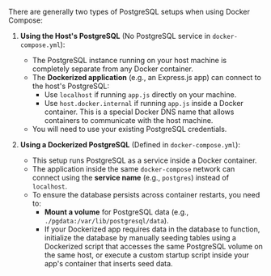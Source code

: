 
There are generally two types of PostgreSQL setups when using Docker Compose:

1. **Using the Host's PostgreSQL** (No PostgreSQL service in `docker-compose.yml`):
    
    - The PostgreSQL instance running on your host machine is completely separate from any Docker container.
    - The **Dockerized application** (e.g., an Express.js app) can connect to the host's PostgreSQL:
        - Use `localhost` if running `app.js` directly on your machine.
        - Use `host.docker.internal` if running `app.js` inside a Docker container. This is a special Docker DNS name that allows containers to communicate with the host machine.
    - You will need to use your existing PostgreSQL credentials.
2. **Using a Dockerized PostgreSQL** (Defined in `docker-compose.yml`):
    
    - This setup runs PostgreSQL as a service inside a Docker container.
    - The application inside the same `docker-compose` network can connect using the **service name** (e.g., `postgres`) instead of `localhost`.
    - To ensure the database persists across container restarts, you need to:
        - **Mount a volume** for PostgreSQL data (e.g., `./pgdata:/var/lib/postgresql/data`).
        - If your Dockerized app requires data in the database to function, initialize the database by manually seeding tables using a Dockerized script that accesses the same PostgreSQL volume on the same host, or execute a custom startup script inside your app's container that inserts seed data.
